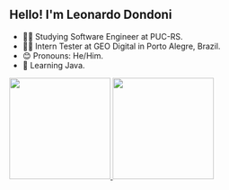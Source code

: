 ## Hello! I'm Leonardo Dondoni


 - 👨‍🎓 Studying Software Engineer at PUC-RS.
 - 👨‍💻 Intern Tester at GEO Digital in Porto Alegre, Brazil.
 - 😊 Pronouns: He/Him.
 - 🌱 Learning Java.
 
 <div>
  <a href="https://github.com/leonardodondoni">
  <img height="180em" src="https://github-readme-stats.vercel.app/api?username=leonardodondoni&show_icons=true&theme=dark&include_all_commits=true&count_private=true"/>
  <img height="180em" src="https://github-readme-stats.vercel.app/api/top-langs/?username=leonardodondoni&layout=compact&langs_count=16&theme=dark"/>
 </div>
  
